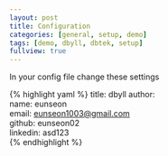 ```yaml
---
layout: post
title: Configuration
categories: [general, setup, demo]
tags: [demo, dbyll, dbtek, setup]
fullview: true
---
```


In your config file change these settings

{% highlight yaml %}
title: dbyll
author:  
  name: eunseon  
  email: eunseon1003@gmail.com  
  github: eunseon02  
  linkedin: asd123  
{% endhighlight %}
